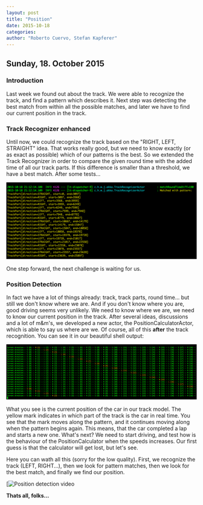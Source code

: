 ```yaml
---
layout: post
title: "Position"
date: 2015-10-18
categories:
author: "Roberto Cuervo, Stefan Kapferer"
---
```

## Sunday, 18. October 2015

### Introduction
Last week we found out about the track. We were able to recognize the track, and find a pattern which describes it. Next step was detecting the best match from within all the possible matches, and later we have to find our current position in the track.

### Track Recognizer enhanced
Until now, we could recognize the track based on the "RIGHT, LEFT, STRAIGHT" idea. That works really good, but we need to know exactly (or as exact as possible) which of our patterns is the best. So we extended the Track Recognizer in order to compare the given round time with the added time of all our track parts. If this difference is smaller than a threshold, we have a best match. 
After some tests...

![Track Recognizer - Match best pattern](/media/bestLapMatch.png "Track Recognizer - Match best pattern")

One step forward, the next challenge is waiting for us.

### Position Detection
In fact we have a lot of things already: track, track parts, round time... but still we don't know where we are. And if you don't know where you are, good driving seems very unlikely. We need to know where we are, we need to know our current position in the track. 
After several ideas, discussions and a lot of m&m's, we developed a new actor, the PositionCalculatorActor, which is able to say us where are we. Of course, all of this **after** the track recognition. You can see it in our beautiful shell output:

![Position detection - Where are I?](/media/positionFound.png "Position detection - Where are I?")

What you see is the current position of the car in our track model. The yellow mark indicates in which part of the track is the car in real time. You see that the mark moves along the pattern, and it continues moving along when the pattern begins again. This means, that the car completed a lap and starts a new one.
What's next? We need to start driving, and test how is the behaviour of the PositionCalculator when the speeds increases. Our first guess is that the calculator will get lost, but let's see.

Here you can wath all this (sorry for the low quality). First, we recognize the track (LEFT, RIGHT...), then we look for pattern matches, then we look for the best match, and finally we find our position.

[![Position detection video](/media/positionDetection.gif "Position Detection - example")

**Thats all, folks...**
